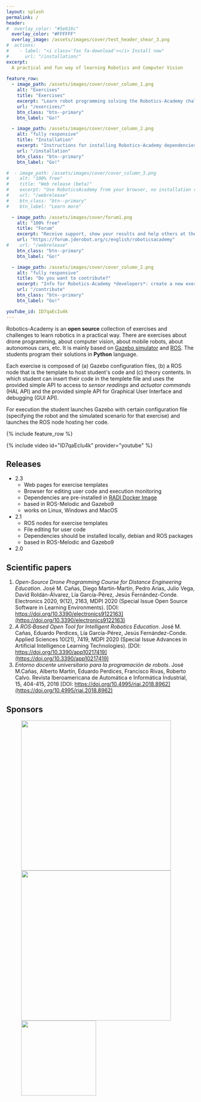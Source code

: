 ```yaml
---
layout: splash
permalink: /
header:
#  overlay_color: "#5e616c"
  overlay_color: "#FFFFFF"
  overlay_image: /assets/images/cover/test_header_shear_3.png
#  actions:
#    - label: "<i class='fas fa-download'></i> Install now"
#      url: "/installation/"
excerpt: 
  A practical and fun way of learning Robotics and Computer Vision
  
feature_row:
  - image_path: /assets/images/cover/cover_column_1.png
    alt: "Exercises"
    title: "Exercises"
    excerpt: "Learn robot programming solving the Robotics-Academy challenges"
    url: "/exercises/"
    btn_class: "btn--primary"
    btn_label: "Go!"

  - image_path: /assets/images/cover/cover_column_2.png
    alt: "fully responsive"
    title: "Installation"
    excerpt: "Instructions for installing Robotics-Academy dependencies (ROS, Gazebo, assets...)"
    url: "/installation"
    btn_class: "btn--primary"
    btn_label: "Go!"

#  - image_path: /assets/images/cover/cover_column_3.png
#    alt: "100% free"
#    title: "Web release (beta)"
#    excerpt: "Use RoboticsAcademy from your browser, no installation required"
#    url: "/webrelease"
#    btn_class: "btn--primary"
#    btn_label: "Learn more"

  - image_path: /assets/images/cover/forum1.png
    alt: "100% free"
    title: "Forum"
    excerpt: "Receive support, show your results and help others at the community forum"
    url: "https://forum.jderobot.org/c/english/roboticsacademy"
#    url: "/webrelease"
    btn_class: "btn--primary"
    btn_label: "Go!"

  - image_path: /assets/images/cover/cover_column_2.png
    alt: "fully responsive"
    title: "Do you want to contribute?"
    excerpt: "Info for Robotics-Academy *developers*: create a new exercise, improve documentation, fix bugs.... Contributors are welcome!"
    url: "/contribute"
    btn_class: "btn--primary"
    btn_label: "Go!"

youTube_id: ID7qaEcIu4k
---
```



Robotics-Academy is an **open source** collection of exercises and challenges to learn robotics in a practical way.
There are exercises about drone programming, about computer vision, about mobile robots, about autonomous cars, etc. 
It is mainly based on [Gazebo simulator](http://gazebosim.org) and [ROS](https://www.ros.org). The students program their solutions in **Python** language.

Each exercise is composed of (a) Gazebo configuration files, (b) a ROS node that is the template to host student's code and (c) theory contents. In which student can insert their code in the templete file and uses the provided simple API to access to _sensor readings_ and _actuator commands_ (HAL API) and the provided simple API for Graphical User Interface and debugging (GUI API).

For execution the student launches Gazebo with certain configuration file (specifying the robot and the simulated scenario for that exercise) and launches the ROS node hosting her code.

{% include feature_row %}

{% include video id="ID7qaEcIu4k" provider="youtube" %}

## Releases

* 2.3
    + Web pages for exercise templates
    + Browser for editing user code and execution monitoring
    + Dependencies are pre-installed in [RADI Docker Image](https://hub.docker.com/r/jderobot/robotics-academy/tags)
    + based in ROS-Melodic and Gazebo9
    + works on Linux, Windows and MacOS
* 2.1
    + ROS nodes for exercise templates
    + File editing for user code
    + Dependencies should be installed locally, debian and ROS packages
    + based in ROS-Melodic and Gazebo9
* 2.0

## Scientific papers

1. *Open-Source Drone Programming Course for Distance Engineering Education*. José M. Cañas, Diego Martín-Martín, Pedro Arias, Julio Vega, David Roldán-Álvarez, Lía García-Pérez, Jesús Fernández-Conde. Electronics 2020, 9(12), 2163, MDPI 2020 (Special Issue Open Source Software in Learning Environments). [DOI: https://doi.org/10.3390/electronics9122163](https://doi.org/10.3390/electronics9122163)
2. *A ROS‐Based Open Tool for Intelligent Robotics Education*. José M. Cañas, Eduardo Perdices, Lía García-Pérez, Jesús Fernández-Conde. Applied Sciences 10(21), 7419, MDPI 2020 (Special Issue Advances in Artificial Intelligence Learning Technologies). [DOI: https://doi.org/10.3390/app10217419](https://doi.org/10.3390/app10217419)
3. *Entorno docente universitario para la programación de robots*. José M.Cañas, Alberto Martín, Eduardo Perdices, Francisco Rivas, Roberto Calvo. Revista Iberoamericana de Automática e Informática Industrial, 15, 404-415, 2018 [DOI: https://doi.org/10.4995/riai.2018.8962](https://doi.org/10.4995/riai.2018.8962)

## Sponsors

<figure class="third">
    <a href="https://www.urjc.es/" target="_blank"><img src="{{ site.url }}{{ site.baseurl }}/assets/images/cover/logoURJC.jpg" style="width:400px;"></a>
    <a href="https://github.com/RoboticsLabURJC" target="_blank"><img src="{{ site.url }}{{ site.baseurl }}/assets/images/cover/peloto.png" style="width:400px;"></a>
    <a href="https://summerofcode.withgoogle.com" target="_blank"><img src="{{ site.url }}{{ site.baseurl }}/assets/images/cover/gsoc.png" style="width:200px;"></a>
</figure>
